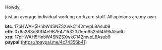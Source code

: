 Howdy,

just an average individual working on Azure stuff. All opinions are my own.

**btc**: 17pHWAH5HnbW4SNZSXwkC142mvpL8Asub9  
**eth**: 0x6a283e80D4e9B7E471532375ed652594595A5a6b  
**xrp**: 17pHWAH5HnbW4SNZSXwkC142mvpL8Asub9  
**paypal**:(https://paypal.me/4c74356b41)
